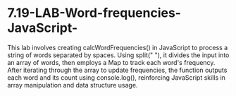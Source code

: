 # 7.19-LAB-Word-frequencies-JavaScript-
This lab involves creating calcWordFrequencies() in JavaScript to process a string of words separated by spaces. Using split(" "), it divides the input into an array of words, then employs a Map to track each word's frequency. After iterating through the array to update frequencies, the function outputs each word and its count using console.log(), reinforcing JavaScript skills in array manipulation and data structure usage.
